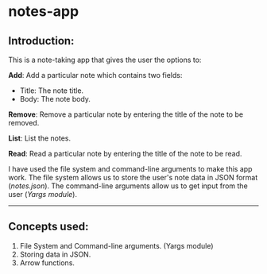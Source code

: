 # notes-app

## Introduction:

This is a note-taking app that gives the user the options to:

**Add**: Add a particular note which contains two fields:

- Title: The note title.
- Body: The note body.

**Remove**: Remove a particular note by entering the title of the note to be removed.

**List**: List the notes.

**Read**: Read a particular note by entering the title of the note to be read.

I have used the file system and command-line arguments to make this app work.
The file system allows us to store the user's note data in JSON format (_notes.json_).
The command-line arguments allow us to get input from the user (_Yargs module_).

---

## Concepts used:

1. File System and Command-line arguments. (Yargs module)
2. Storing data in JSON.
3. Arrow functions.
